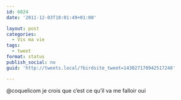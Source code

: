 ```yaml
---
id: 6824
date: '2011-12-03T18:01:49+01:00'

layout: post
categories:
  - Vis ma vie
tags:
  - tweet
format: status
publish_social: no
guid: 'http://tweets.local/?birdsite_tweet=143027170942517248'

---
```


@coquelicom je crois que c’est ce qu’il va me falloir oui